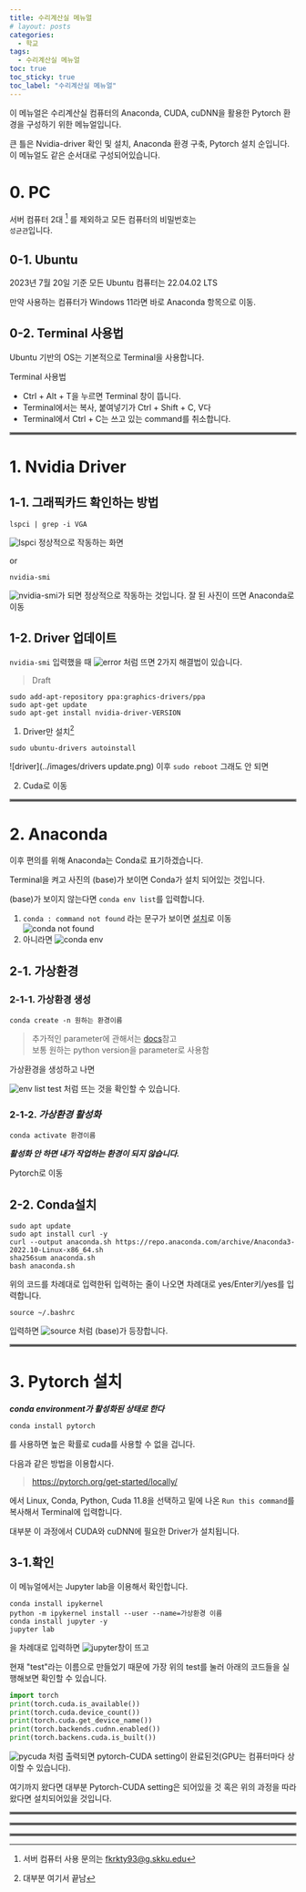 ```yaml
---
title: 수리계산실 메뉴얼
# layout: posts
categories:
  - 학교
tags:
  - 수리계산실 메뉴얼
toc: true
toc_sticky: true
toc_label: "수리계산실 메뉴얼"
---
```


이 메뉴얼은 수리계산실 컴퓨터의 Anaconda, CUDA, cuDNN을 활용한 Pytorch 환경을 구성하기 위한 메뉴얼입니다.

큰 틀은 Nvidia-driver 확인 및 설치, Anaconda 환경 구축, Pytorch 설치 순입니다.
이 메뉴얼도 같은 순서대로 구성되어있습니다.

# 0. PC
서버 컴퓨터 2대 [^1] 를 제외하고 모든 컴퓨터의 비밀번호는\
`성균관`입니다.

## 0-1. Ubuntu 
2023년 7월 20일 기준 모든 Ubuntu 컴퓨터는 22.04.02 LTS

만약 사용하는 컴퓨터가 Windows 11라면 바로 Anaconda 항목으로 이동.

## 0-2. Terminal 사용법
Ubuntu 기반의 OS는 기본적으로 Terminal을 사용합니다.

Terminal 사용법
- Ctrl + Alt + T을 누르면 Terminal 창이 뜹니다.
- Terminal에서는 복사, 붙여넣기가 Ctrl + Shift + C, V다
- Terminal에서 Ctrl + C는 쓰고 있는 command를 취소합니다.

<hr style="border:2px solid gray">

# 1. Nvidia Driver
## 1-1. 그래픽카드 확인하는 방법

```
lspci | grep -i VGA
```

![lspci](..//images/lspci.png) 정상적으로 작동하는 화면

or

```
nvidia-smi
```
![nvidia-smi](../images/nvidia-smi.png)가 되면 정상적으로 작동하는 것입니다.
잘 된 사진이 뜨면 Anaconda로 이동

## 1-2. Driver 업데이트
 `nvidia-smi` 입력했을 때 
![error](../images/nvidia-smi%20error.png)
 처럼 뜨면 2가지 해결법이 있습니다.
 
> Draft
```
sudo add-apt-repository ppa:graphics-drivers/ppa
sudo apt-get update
sudo apt-get install nvidia-driver-VERSION
```

1. Driver만 설치[^2]
```
sudo ubuntu-drivers autoinstall
```
![driver](../images/drivers update.png)
이후 `sudo reboot` 그래도 안 되면 

2. Cuda로 이동

<hr style="border:2px solid gray">

# 2. Anaconda
이후 편의를 위해 Anaconda는 Conda로 표기하겠습니다.

Terminal을 켜고
사진의 (base)가 보이면 Conda가 설치 되어있는 것입니다.

(base)가 보이지 않는다면 `conda env list`를 입력합니다.
1. `conda : command not found` 라는 문구가 보이면 [설치](##Conda설치)로 이동
![conda not found](../images/conda%20env%20list.png)
1. 아니라면
![conda env](../images/env%20list%20without%20test.png)

## 2-1. 가상환경

### 2-1-1. 가상환경 생성
```
conda create -n 원하는 환경이름 
```
 >추가적인 parameter에 관해서는 [docs](https://docs.conda.io/projects/conda/en/latest/commands/env/create.html)참고\
 >보통 원하는 python version을 parameter로 사용함

가상환경을 생성하고 나면

![env list test](../images/conda%20env%20list%20ok.png)
처럼 뜨는 것을 확인할 수 있습니다.

### 2-1-2. ***가상환경 활성화***

```
conda activate 환경이름
```
***활성화 안 하면 내가 작업하는 환경이 되지 않습니다.***

Pytorch로 이동

## 2-2. Conda설치
```
sudo apt update
sudo apt install curl -y
curl --output anaconda.sh https://repo.anaconda.com/archive/Anaconda3-2022.10-Linux-x86_64.sh
sha256sum anaconda.sh
bash anaconda.sh
```
위의 코드를 차례대로 입력한뒤 입력하는 줄이 나오면 차례대로 yes/Enter키/yes를 입력합니다.

```
source ~/.bashrc
```
입력하면
![source](../images/source.png)
처럼 (base)가 등장합니다.

<hr style="border:2px solid gray">

# 3. Pytorch 설치

***conda environment가 활성화된 상태로 한다***
```
conda install pytorch
```
를 사용하면 높은 확률로 cuda를 사용할 수 없을 겁니다.

다음과 같은 방법을 이용합시다. 
><https://pytorch.org/get-started/locally/>

에서 Linux, Conda, Python, Cuda 11.8을 선택하고 밑에 나온 `Run this command`를 복사해서 Terminal에 입력합니다.

대부분 이 과정에서 CUDA와 cuDNN에 필요한 Driver가 설치됩니다. 

## 3-1.확인

이 메뉴얼에서는 Jupyter lab을 이용해서 확인합니다.

```
conda install ipykernel
python -m ipykernel install --user --name=가상환경 이름
conda install jupyter -y
jupyter lab
```
을 차례대로 입력하면 
![jupyter](../images/jupyter.png)창이 뜨고

현재 "test"라는 이름으로 만들었기 때문에 가장 위의 test를 눌러 아래의 코드들을 실행해보면 확인할 수 있습니다.

```python
import torch
print(torch.cuda.is_available())
print(torch.cuda.device_count())
print(torch.cuda.get_device_name())
print(torch.backends.cudnn.enabled())
print(torch.backens.cuda.is_built())
```

![pycuda](../images/pycuda.png)
처럼 출력되면 pytorch-CUDA setting이 완료된것(GPU는 컴퓨터마다 상이할 수 있습니다).

여기까지 왔다면 대부분 Pytorch-CUDA setting은 되어있을 것 혹은 위의 과정을 따라왔다면 설치되어있을 것입니다.

<hr style="border:2px solid gray">
<hr style="border:2px solid gray">
<hr style="border:2px solid gray">


<!-- ***이곳부터는 추천하지 않습니다.***

> 추천하지 않는 이유\
앞으로 할 셋팅은 환경변수를 사용하여 Global하게 할 셋팅이기 때문에 다른 환경들과 충돌이 날 수 있습니다.

공식 문서는 [NVIDIA-CUDA](https://docs.nvidia.com/cuda/cuda-installation-guide-linux/#network-repo-installation-for-ubuntu)
, [Nvidia-cuDNN-Docs](https://docs.nvidia.com/deeplearning/cudnn/install-guide/index.html)를 확인하시면 됩니다.

# 4. CUDA
현재 2023년 7월 20일 기준으로 CUDA 12.2, cuDNN 8.9.버전을 기준으로 합니다.

## 4.0 기존 파일 삭제
먼저 기존에 있던 nvidia에 관련된 것들을 지웁니다.

기존에 설치되어 있는 NVIDIA-CUDA-Toolkit 제거
```
sudo rm /etc/apt/sources.list.d/cuda*
sudo apt remove --autoremove nvidia-cuda-toolkit -y
sudo apt-get --purge remove 'cuda*' -y
sudo apt-get autoremove --purge 'cuda*' -y
```

NVIDIA 의존성 삭제
```
sudo apt-get purge nvidia*
sudo apt remove nvidia-*
sudo rm /etc/apt/sources.list.d/cuda*
sudo apt-get autoremove && sudo apt-get autoclean
sudo rm -rf /usr/local/cuda*
sudo reboot
```
## 4.1 CUDA 다운로드
[CUDA Toolkit Download](https://developer.nvidia.com/cuda-downloads?target_os=Linux&target_arch=x86_64&Distribution=Ubuntu&target_version=22.04&target_type=deb_local)에서\
*Linux, x86_64, Ubuntu, 22.04, deb(local)*을 선택하고 

![cuda](../images/cuda%20homepage.png)에 나온 한줄씩 Terminal에 복사, 붙여넣기 합니다.

```vim
sudo vi ~/.bashrc
export CUDA_HOME=/usr/local/cuda-{version}
export PATH=/usr/local/cuda-{version}/bin:$PATH
export LD_LIBRARY_PATH=/usr/local/cuda-{version}/lib64:$LD_LIBRARY_PATH
source ~/.ba
```
{version} 자리에는 설치하는 version을 적습니다.\
위의 링크는 CUDA Toolkit 12.2 기준입니다.\
설치가 완료되면 재부팅.

------------------

# 5. cuDNN
이 항목부터는 NVIDIA 계정이 필요합니다. 홈페이지 
[cuDNN](https://developer.nvidia.com/rdp/cudnn-archive)
에서 Local Installer for **Linux x86_64 (Tar)**를 다운로드 받습니다. 
![cudnn](../images/cudnn.png)

**다음 Command를 입력합니다.**
```
cd ~
cd Downloads
tar -xvf cudnn-linux-x86_64-8.9.3_cuda12.2-archive.tar.xz
sudo cp cudnn-*-archive/include/cudnn*.h /usr/local/cuda/include 
sudo cp -P cudnn-*-archive/lib/libcudnn* /usr/local/cuda/lib64 
sudo chmod a+r /usr/local/cuda/include/cudnn*.h /usr/local/cuda/lib64/libcudnn*
```

이후 
```
conda install pytorch -y
```
로 pytorch 설치하고 확인을 동일하게 하시면 됩니다. -->




[^1]: 서버 컴퓨터 사용 문의는 fkrkty93@g.skku.edu
[^2]: 대부분 여기서 끝남

